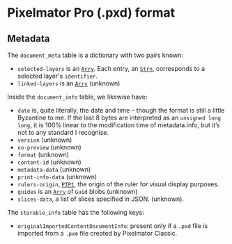 # Pixelmator Pro (.pxd) format

## Metadata

The `document_meta` table is a dictionary with two pairs known:

- `selected-layers` is an [`Arry`](docs/pxd/#structures). Each entry, an [`Strn`](docs/pxd/#structures), corresponds to a selected layer's `identifier`.
- `linked-layers` is an [`Arry`](docs/pxd/#structures) (unknown)

Inside the `document_info` table, we likewise have:

- `date` is, quite literally, the date and time – though the format is still a little Byzantine to me. If the last 8 bytes are interpreted as an `unsigned long long`, it is 100% linear to the modification time of metadata.info, but it’s not to any standard I recognise.
- `version` (unknown)
- `no-preview` (unknown)
- `format` (unknown)
- `content-id` (unknown)
- `metadata-data` (unknown)
- `print-info-data` (unknown)
- `rulers-origin`, [`PTPt`](docs/pxd/#structures), the origin of the ruler for visual display purposes.
- `guides` is an [`Arry`](docs/pxd/#structures) of `Guid` blobs (unknown)
- `slices-data`, a list of slices specified in JSON. (unknown).

The `storable_info` table has the following keys:
- `originalImportedContentDocumentInfo`: present only if a `.pxd` file is imported from a `.pxm` file created by Pixelmator Classic.
